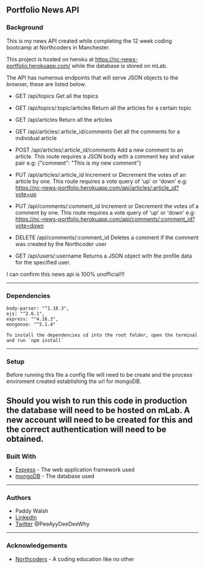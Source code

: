 ## Portfolio News API

### Background

This is my news API created while completing the 12 week coding bootcamp at Northcoders in Manchester.

This project is hosted on heroku at https://nc-news-portfolio.herokuapp.com/ while the database is stored on mLab.

The API has numerous endpoints that will serve JSON objects to the browser, these are listed below.

- GET /api/topics
  Get all the topics

- GET /api/topics/:topic/articles
  Return all the articles for a certain topic

- GET /api/articles
  Return all the articles

- GET /api/articles/:article_id/comments
  Get all the comments for a individual article

- POST /api/articles/:article_id/comments
  Add a new comment to an article. This route requires a JSON body with a comment key and value pair
  e.g: {"comment": "This is my new comment"}

- PUT /api/articles/:article_id
  Increment or Decrement the votes of an article by one. This route requires a vote query of 'up' or 'down'
  e.g: https://nc-news-portfolio.herokuapp.com/api/articles/:article_id?vote=up

- PUT /api/comments/:comment_id
  Increment or Decrement the votes of a comment by one. This route requires a vote query of 'up' or 'down'
  e.g: https://nc-news-portfolio.herokuapp.com/api/comments/:comment_id?vote=down
- DELETE /api/comments/:comment_id
  Deletes a comment if the comment was created by the Northcoder user

- GET /api/users/:username
  Returns a JSON object with the profile data for the specified user.

I can confirm this news api is 100% unofficial!!!

---

### Dependencies

    body-parser: "^1.18.3",
    ejs: "^2.6.1",
    express: "^4.16.3",
    mongoose: "^5.1.4"

    To install the dependencies cd into the root folder, open the terminal and run `npm install`

---

### Setup

Before running this file a config file will need to be create and the process enviroment created establishing the url for mongoDB.

## Should you wish to run this code in production the database will need to be hosted on mLab. A new account will need to be created for this and the correct authentication will need to be obtained.

### Built With

- [Express](https://expressjs.com/) - The web application framework used
- [mongoDB](https://www.mongodb.com) - The database used

---

### Authors

- Paddy Walsh
- [LinkedIn](https://www.linkedin.com/in/paddy-walsh-828586152/)
- [Twitter](https://twitter.com/) @PeeAyyDeeDeeWhy

---

### Acknowledgements

- [Northcoders](https://northcoders.com/) - A coding education like no other
